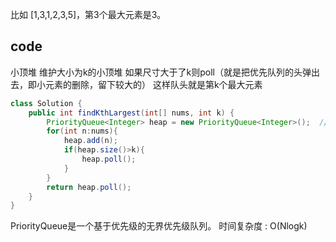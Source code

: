 比如 [1,3,1,2,3,5]，第3个最大元素是3。

## code
小顶堆  维护大小为k的小顶堆 如果尺寸大于了k则poll（就是把优先队列的头弹出去，即小元素的删除，留下较大的） 这样队头就是第k个最大元素
```java
class Solution {
    public int findKthLargest(int[] nums, int k) {
        PriorityQueue<Integer> heap = new PriorityQueue<Integer>();  //默认会从小到大排
        for(int n:nums){
            heap.add(n);
            if(heap.size()>k){
                heap.poll();
            }
        }
        return heap.poll();
    }
}
```
PriorityQueue是一个基于优先级的无界优先级队列。  时间复杂度 : O(Nlogk)